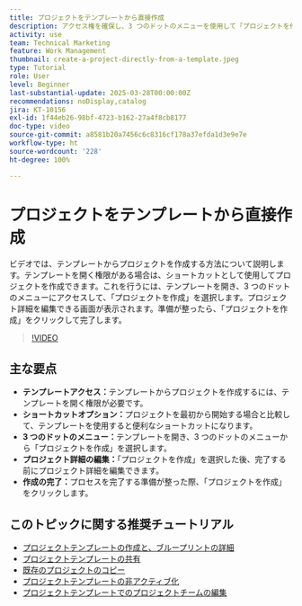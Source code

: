 ```yaml
---
title: プロジェクトをテンプレートから直接作成
description: アクセス権を確保し、3 つのドットのメニューを使用して「プロジェクトを作成」を選択し、必要に応じてプロジェクト詳細を編集し、効率的な設定の別の方法に対するプロセスを完了することで、テンプレートから直接プロジェクトを作成します。
activity: use
team: Technical Marketing
feature: Work Management
thumbnail: create-a-project-directly-from-a-template.jpeg
type: Tutorial
role: User
level: Beginner
last-substantial-update: 2025-03-28T00:00:00Z
recommendations: noDisplay,catalog
jira: KT-10156
exl-id: 1f44eb26-98bf-4723-b162-27a4f8cb8177
doc-type: video
source-git-commit: a8581b20a7456c6c8316cf178a37efda1d3e9e7e
workflow-type: ht
source-wordcount: '228'
ht-degree: 100%

---
```


# プロジェクトをテンプレートから直接作成

ビデオでは、テンプレートからプロジェクトを作成する方法について説明します。テンプレートを開く権限がある場合は、ショートカットとして使用してプロジェクトを作成できます。これを行うには、テンプレートを開き、3 つのドットのメニューにアクセスして、「プロジェクトを作成」を選択します。プロジェクト詳細を編集できる画面が表示されます。準備が整ったら、「プロジェクトを作成」をクリックして完了します。

>[!VIDEO](https://video.tv.adobe.com/v/3456013/?quality=12&learn=on&enablevpops)

## 主な要点

* **テンプレートアクセス：**&#x200B;テンプレートからプロジェクトを作成するには、テンプレートを開く権限が必要です。
* **ショートカットオプション：**&#x200B;プロジェクトを最初から開始する場合と比較して、テンプレートを使用すると便利なショートカットになります。
* **3 つのドットのメニュー：**&#x200B;テンプレートを開き、3 つのドットのメニューから「プロジェクトを作成」を選択します。
* **プロジェクト詳細の編集：**「プロジェクトを作成」を選択した後、完了する前にプロジェクト詳細を編集できます。
* **作成の完了：**&#x200B;プロセスを完了する準備が整った際、「プロジェクトを作成」をクリックします。


## このトピックに関する推奨チュートリアル

* [プロジェクトテンプレートの作成と、ブループリントの詳細](/help/manage-work/create-and-manage-project-templates/create-a-project-template.md)
* [プロジェクトテンプレートの共有](/help/manage-work/create-and-manage-project-templates/share-a-project-template.md)
* [既存のプロジェクトのコピー](/help/manage-work/manage-projects/copy-an-existing-project.md)
* [プロジェクトテンプレートの非アクティブ化](/help/manage-work/create-and-manage-project-templates/deactivate-a-project-template.md)
* [プロジェクトテンプレートでのプロジェクトチームの編集](/help/manage-work/create-and-manage-project-templates/edit-the-project-team-in-a-project-template.md)
